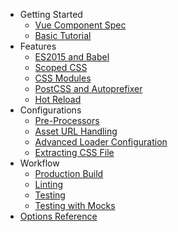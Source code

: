- Getting Started
  - [Vue Component Spec](start/spec.md)
  - [Basic Tutorial](start/tutorial.md)
- Features
  - [ES2015 and Babel](features/es2015.md)
  - [Scoped CSS](features/scoped-css.md)
  - [CSS Modules](features/css-modules.md)
  - [PostCSS and Autoprefixer](features/postcss.md)
  - [Hot Reload](features/hot-reload.md)
- Configurations
  - [Pre-Processors](configurations/pre-processors.md)
  - [Asset URL Handling](configurations/asset-url.md)
  - [Advanced Loader Configuration](configurations/advanced.md)
  - [Extracting CSS File](configurations/extract-css.md)
- Workflow
  - [Production Build](workflow/production.md)
  - [Linting](workflow/linting.md)
  - [Testing](workflow/testing.md)
  - [Testing with Mocks](workflow/testing-with-mocks.md)
- [Options Reference](options.md)
